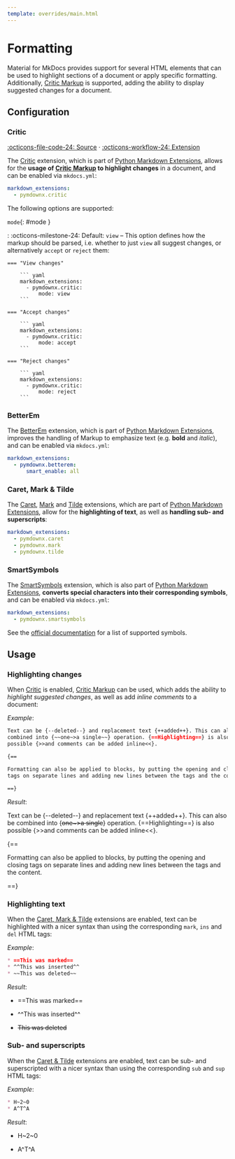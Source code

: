 ```yaml
---
template: overrides/main.html
---
```


# Formatting

Material for MkDocs provides support for several HTML elements that can be used 
to highlight sections of a document or apply specific formatting. Additionally, 
[Critic Markup][1] is supported, adding the ability to display suggested changes
for a document.

  [1]: http://criticmarkup.com/

## Configuration

### Critic

[:octicons-file-code-24: Source][2] · [:octicons-workflow-24: Extension][3]

The [Critic][3] extension, which is part of [Python Markdown Extensions][4], 
allows for the __usage of [Critic Markup][1] to highlight changes__ in a
document, and can be enabled via `mkdocs.yml`:

``` yaml
markdown_extensions:
  - pymdownx.critic
```

The following options are supported:

`mode`{: #mode }

:   :octicons-milestone-24: Default: `view` – This option defines how the markup 
    should be parsed, i.e. whether to just `view` all suggest changes, or
    alternatively `accept` or `reject` them:

    === "View changes"

        ``` yaml
        markdown_extensions:
          - pymdownx.critic:
              mode: view
        ```

    === "Accept changes"

        ``` yaml
        markdown_extensions:
          - pymdownx.critic:
              mode: accept
        ```

    === "Reject changes"

        ``` yaml
        markdown_extensions:
          - pymdownx.critic:
              mode: reject
        ```

  [2]: https://github.com/squidfunk/mkdocs-material/blob/master/src/assets/stylesheets/main/extensions/pymdownx/_critic.scss
  [3]: https://facelessuser.github.io/pymdown-extensions/extensions/critic/
  [4]: https://facelessuser.github.io/pymdown-extensions/

### BetterEm

The [BetterEm][5] extension, which is part of [Python Markdown Extensions][4], 
improves the handling of Markup to emphasize text (e.g. __bold__  and _italic_), 
and can be enabled via `mkdocs.yml`:

``` yaml
markdown_extensions:
  - pymdownx.betterem:
      smart_enable: all
```

  [5]: https://facelessuser.github.io/pymdown-extensions/extensions/betterem/

### Caret, Mark & Tilde

The [Caret][6], [Mark][7] and [Tilde][8] extensions, which are part of [Python 
Markdown Extensions][4], allow for the __highlighting of text__, as well as
__handling sub- and superscripts__:

``` yaml
markdown_extensions:
  - pymdownx.caret
  - pymdownx.mark
  - pymdownx.tilde
```

  [6]: https://facelessuser.github.io/pymdown-extensions/extensions/caret/
  [7]: https://facelessuser.github.io/pymdown-extensions/extensions/mark/
  [8]: https://facelessuser.github.io/pymdown-extensions/extensions/tilde/

### SmartSymbols

The [SmartSymbols][9] extension, which is also part of [Python Markdown 
Extensions][4], __converts special characters into their corresponding
symbols__, and can be enabled via `mkdocs.yml`:

``` yaml
markdown_extensions:
  - pymdownx.smartsymbols
```

See the [official documentation][9] for a list of supported symbols.

  [9]: https://facelessuser.github.io/pymdown-extensions/extensions/smartsymbols/

## Usage

### Highlighting changes

When [Critic][10] is enabled, [Critic Markup][1] can be used, which adds the
ability to _highlight suggested changes_, as well as add _inline comments_ to a 
document:

  [10]: #critic

_Example_:

``` markdown
Text can be {​--deleted--} and replacement text {​++added++}. This can also be
combined into {​~~one~>a single~~} operation. {​==Highlighting==} is also
possible {​>>and comments can be added inline<<}.

{​==

Formatting can also be applied to blocks, by putting the opening and closing
tags on separate lines and adding new lines between the tags and the content.

==}
```

_Result_:

Text can be {--deleted--} and replacement text {++added++}. This can also be
combined into {~~one~>a single~~} operation. {==Highlighting==} is also
possible {>>and comments can be added inline<<}.

{==

Formatting can also be applied to blocks, by putting the opening and closing
tags on separate lines and adding new lines between the tags and the content.

==}

### Highlighting text

When the [Caret, Mark & Tilde][11] extensions are enabled, text can be 
highlighted with a nicer syntax than using the corresponding `mark`, `ins` and 
`del` HTML tags:

_Example_:

``` markdown 
* ==This was marked==
* ^^This was inserted^^
* ~~This was deleted~~
```

_Result_:

* ==This was marked==
* ^^This was inserted^^
* ~~This was deleted~~

  [11]: #caret-mark-tilde

### Sub- and superscripts

When the [Caret & Tilde][11] extensions are enabled, text can be sub- and 
superscripted with a nicer syntax than using the corresponding `sub` and `sup` 
HTML tags:

_Example_:

``` markdown 
* H~2~0
* A^T^A
```

_Result_:

* H~2~0
* A^T^A

  [11]: #caret-mark-tilde
